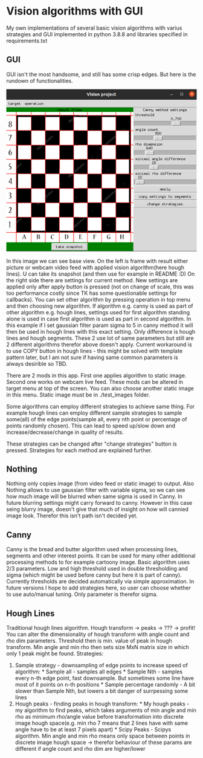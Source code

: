 # Vision algorithms with GUI
My own implementations of several basic vision algorithms with varius strategies and GUI implemented in python 3.8.8 and libraries specified in requirements.txt

## GUI
GUI isn't the most handsome, and still has some crisp edges. But here is the rundown of functionalities.

![Base app view](https://github.com/DanielKarasek/vision_project/blob/main/doc_images/base_view_screenshot.png)

In this image we can see base view. On the left is frame with result either picture or webcam video feed with applied vision algorithm(here hough lines).
U can take its snapshot (and then use for example in README :D) On the right side there are settings for current method.
New settings are applied only after apply button is pressed (not on change of scale, this was too performance costly since TK has some questionable settings for callbacks).
You can set other algorithm by pressing operation in top menu and then choosing new algorithm.
If algorithm e.g. canny is used as part of other algorithm e.g. hough lines, settings used for first algorithm standing alone is used in case first algorithm is used as part in second algorithm. In this example if I set gaussian filter param sigma to 5 in canny method it will then be used in hough lines with this exact setting. Only difference is hough lines and hough segments. These 2 use lot of same parameters but still are 2 different algorithms therefor above doesn't apply. Current workaround is to use COPY button in hough lines - this might be solved with template pattern later, but I am not sure if having same common parameters is always desirible so TBD.

There are 2 mods in this app. First one applies algorithm to static image. Second one works on webcam live feed. These mods can be altered in target menu at top of the screen. You can also choose another static image in this menu. Static image must be in ./test_images folder.

Some algorithms can employ different strategies to achieve same thing. For example hough lines can employ different sample strategies to sample some(all) of the edge points(sample all, every nth point or percentage of points randomly chosen). This can lead to speed up/slow down and increase/decrease/change in quality of results.

These strategies can be changed after "change strategies" button is pressed. Strategies for each method are explained further.


## Nothing
Nothing only copies image (from video feed or static image) to output. Also Nothing allows to use gaussian filter with variable sigma, so we can see how much image will be blurred when same sigma is used in Canny. In future blurring settings might carry forward to canny. However in this case seing blurry image, doesn't give that much of insight on how will cannied image look. Therefor this isn't path isn't decided yet.

## Canny
Canny is the bread and butter algorithm used when processing lines, segments and other interest points. It can be used for many other additional processing methods to for example cartoony image. Basic algorithm uses 2/3 parameters. Low and high threshold used in double thresholding and sigma (which might be used before canny but here it is part of canny). Currently thresholds are decided automatically via simple approximation. In future versions I hope to add strategies here, so user can choose whether to use auto/manual tuning. Only parameter is therefor sigma.

## Hough Lines
Traditional hough lines algorithm. Hough transform -> peaks -> ??? -> profit! You can alter the dimensionality of hough transform with angle count and rho dim parameters. Threshold then is min. value of peak in hough transform. Min angle and min rho then sets size MxN matrix size in which only 1 peak might be found.
Strategies:
1. Sample strategy - downsampling of edge points to increase speed of algorithm:
        * Sample all - samples all edges
        * Sample Nth - samples every n-th edge point, fast downsample. But sometimes some line have most of it points on n-th positions
        * Sample percentage randomly - A bit slower than Sample Nth, but lowers a bit danger of surrpessing some lines
2. Hough peaks - finding peaks in hough transform:
        * My hough peaks - my algorithm to find peaks, which takes arguments of min angle and min rho as minimum rho/angle value before transformation into discrete image hough space(e.g. min rho 7 means that 2 lines have with same angle have to be at least 7 pixels apart)
        * Scipy Peaks - Scipys algorithm. Min angle and min rho means only space between points in discrete image hough space -> therefor behaviour of these params are different if angle count and rho dim are higher/lower
